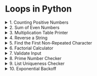 <!-- markdownlint-disable MD033 -->
# Loops in Python

<details>
<summary>
1. Counting Positive Numbers
</summary>
Problem: Given a list of numbers, count how many are positive.

```python
numbers = [1, -2, 3, -4, 5, 6, -7, -8, 9, 10]
```

</details>

<details>
<summary>
2. Sum of Even Numbers
</summary>
Problem: Calculate the sum of even numbers up to a given number n.

</details>

<details>
<summary>
3. Multiplication Table Printer
</summary>
Problem: Print the multiplication table for a given number up to 10, but skip the fifth iteration.

</details>

<details>
<summary>
4. Reverse a String
</summary>
Problem: Reverse a string using a loop.

</details>

<details>
<summary>
5. Find the First Non-Repeated Character
</summary>
Problem: Given a string, find the first non-repeated character.

</details>

<details>
<summary>
6. Factorial Calculator
</summary>
Problem: Compute the factorial of a number using a while loop.

</details>

<details>
<summary>
7. Validate Input
</summary>
Problem: Keep asking the user for input until they enter a number between 1 and 10.

</details>

<details>
<summary>
8. Prime Number Checker
</summary>
Problem: Check if a number is prime.

</details>

<details>
<summary>
9. List Uniqueness Checker
</summary>
Problem: Check if all elements in a list are unique. If a duplicate is found, exit the loop and print the duplicate.

```python
items = ["apple", "banana", "orange", "apple", "mango"]
```

</details>

<details>
<summary>
10. Exponential Backoff
</summary>
Problem: Implement an exponential backoff strategy that doubles the wait time between retries, starting from 1 second, but stops after 5 retries.
</details>
